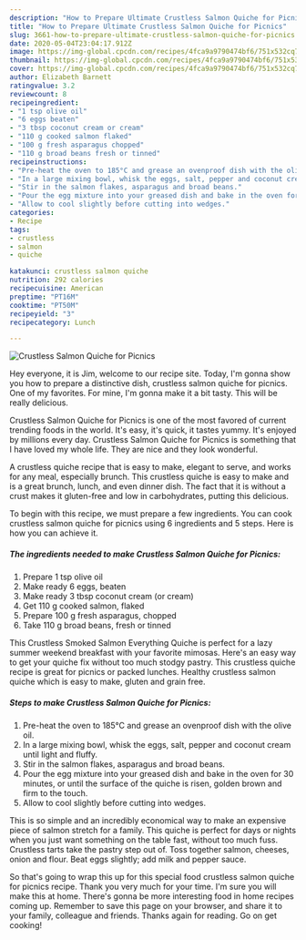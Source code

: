 ```yaml
---
description: "How to Prepare Ultimate Crustless Salmon Quiche for Picnics"
title: "How to Prepare Ultimate Crustless Salmon Quiche for Picnics"
slug: 3661-how-to-prepare-ultimate-crustless-salmon-quiche-for-picnics
date: 2020-05-04T23:04:17.912Z
image: https://img-global.cpcdn.com/recipes/4fca9a9790474bf6/751x532cq70/crustless-salmon-quiche-for-picnics-recipe-main-photo.jpg
thumbnail: https://img-global.cpcdn.com/recipes/4fca9a9790474bf6/751x532cq70/crustless-salmon-quiche-for-picnics-recipe-main-photo.jpg
cover: https://img-global.cpcdn.com/recipes/4fca9a9790474bf6/751x532cq70/crustless-salmon-quiche-for-picnics-recipe-main-photo.jpg
author: Elizabeth Barnett
ratingvalue: 3.2
reviewcount: 8
recipeingredient:
- "1 tsp olive oil"
- "6 eggs beaten"
- "3 tbsp coconut cream or cream"
- "110 g cooked salmon flaked"
- "100 g fresh asparagus chopped"
- "110 g broad beans fresh or tinned"
recipeinstructions:
- "Pre-heat the oven to 185°C and grease an ovenproof dish with the olive oil."
- "In a large mixing bowl, whisk the eggs, salt, pepper and coconut cream until light and fluffy."
- "Stir in the salmon flakes, asparagus and broad beans."
- "Pour the egg mixture into your greased dish and bake in the oven for 30 minutes, or until the surface of the quiche is risen, golden brown and firm to the touch."
- "Allow to cool slightly before cutting into wedges."
categories:
- Recipe
tags:
- crustless
- salmon
- quiche

katakunci: crustless salmon quiche 
nutrition: 292 calories
recipecuisine: American
preptime: "PT16M"
cooktime: "PT50M"
recipeyield: "3"
recipecategory: Lunch

---
```



![Crustless Salmon Quiche for Picnics](https://img-global.cpcdn.com/recipes/4fca9a9790474bf6/751x532cq70/crustless-salmon-quiche-for-picnics-recipe-main-photo.jpg)

Hey everyone, it is Jim, welcome to our recipe site. Today, I'm gonna show you how to prepare a distinctive dish, crustless salmon quiche for picnics. One of my favorites. For mine, I'm gonna make it a bit tasty. This will be really delicious.

Crustless Salmon Quiche for Picnics is one of the most favored of current trending foods in the world. It's easy, it's quick, it tastes yummy. It's enjoyed by millions every day. Crustless Salmon Quiche for Picnics is something that I have loved my whole life. They are nice and they look wonderful.

A crustless quiche recipe that is easy to make, elegant to serve, and works for any meal, especially brunch. This crustless quiche is easy to make and is a great brunch, lunch, and even dinner dish. The fact that it is without a crust makes it gluten-free and low in carbohydrates, putting this delicious.


To begin with this recipe, we must prepare a few ingredients. You can cook crustless salmon quiche for picnics using 6 ingredients and 5 steps. Here is how you can achieve it.

<!--inarticleads1-->

##### The ingredients needed to make Crustless Salmon Quiche for Picnics:

1. Prepare 1 tsp olive oil
1. Make ready 6 eggs, beaten
1. Make ready 3 tbsp coconut cream (or cream)
1. Get 110 g cooked salmon, flaked
1. Prepare 100 g fresh asparagus, chopped
1. Take 110 g broad beans, fresh or tinned


This Crustless Smoked Salmon Everything Quiche is perfect for a lazy summer weekend breakfast with your favorite mimosas. Here&#39;s an easy way to get your quiche fix without too much stodgy pastry. This crustless quiche recipe is great for picnics or packed lunches. Healthy crustless salmon quiche which is easy to make, gluten and grain free. 

<!--inarticleads2-->

##### Steps to make Crustless Salmon Quiche for Picnics:

1. Pre-heat the oven to 185°C and grease an ovenproof dish with the olive oil.
1. In a large mixing bowl, whisk the eggs, salt, pepper and coconut cream until light and fluffy.
1. Stir in the salmon flakes, asparagus and broad beans.
1. Pour the egg mixture into your greased dish and bake in the oven for 30 minutes, or until the surface of the quiche is risen, golden brown and firm to the touch.
1. Allow to cool slightly before cutting into wedges.


This is so simple and an incredibly economical way to make an expensive piece of salmon stretch for a family. This quiche is perfect for days or nights when you just want something on the table fast, without too much fuss. Crustless tarts take the pastry step out of. Toss together salmon, cheeses, onion and flour. Beat eggs slightly; add milk and pepper sauce. 

So that's going to wrap this up for this special food crustless salmon quiche for picnics recipe. Thank you very much for your time. I'm sure you will make this at home. There's gonna be more interesting food in home recipes coming up. Remember to save this page on your browser, and share it to your family, colleague and friends. Thanks again for reading. Go on get cooking!
